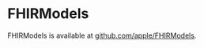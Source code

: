 # FHIRModels

FHIRModels is available at [github.com/apple/FHIRModels](https://github.com/apple/FHIRModels).
